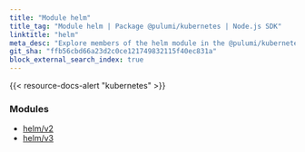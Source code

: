```yaml
---
title: "Module helm"
title_tag: "Module helm | Package @pulumi/kubernetes | Node.js SDK"
linktitle: "helm"
meta_desc: "Explore members of the helm module in the @pulumi/kubernetes package."
git_sha: "ffb56cbd66a23d2c0ce121749832115f40ec831a"
block_external_search_index: true
---
```


<!-- WARNING: this page was generated by a tool. Do not edit it by hand. -->
<!-- To change it, please see https://github.com/pulumi/docs/tree/master/tools/tscdocgen. -->

{{< resource-docs-alert "kubernetes" >}}


<h3>Modules</h3>
<ul class="api">
    <li><a href="v2/"><span class="symbol module"></span>helm/v2</a></li>
    <li><a href="v3/"><span class="symbol module"></span>helm/v3</a></li>
</ul>









